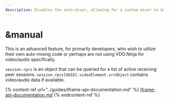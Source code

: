 ```yaml
---
description: Disables the auto-mixer, allowing for a custom mixer to be used
---
```


# \&manual

This is an advanced feature, for primarily developers, who wish to utilize their own auto-mixing code or perhaps are not using VDO.Ninja for video/audio specifically.&#x20;

`session.rpcs` is an object that can be queried for a list of active receiving peer sessions. `session.rpcs[UUID].videoElement.srcObject` contains video/audio data if available.



{% content-ref url="../guides/iframe-api-documentation.md" %}
[iframe-api-documentation.md](../guides/iframe-api-documentation.md)
{% endcontent-ref %}

